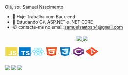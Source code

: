 Olá, sou Samuel Nascimento

- 🔭 Hoje Trabalho com Back-end
- 🌱 Estudando C#, ASP.NET e .NET CORE
- 📫 contacte-me no email: samuelsantosn4@gmail.com

<div align="center">
  <a href="https://github.com/SamuSNascimento">
  <img height="180em" src="https://github-readme-stats.vercel.app/api?username=SamuSNascimento&show_icons=true&theme=dracula&include_all_commits=true&count_private=true"/>
  <img height="170em" src="https://github-readme-stats.vercel.app/api/top-langs/?username=SamuSNascimento&layout=compact&langs_count=7&theme=dracula"/>
</div>

  <div style="display: inline_block"><br>
    <a href="https://developer.mozilla.org/en-US/docs/Web/JavaScript" target="_blank">
      <img align="center" alt="Samuel-Js" height="30" width="40" src="https://raw.githubusercontent.com/devicons/devicon/master/icons/javascript/javascript-plain.svg">
    </a>
    <a href="https://www.typescriptlang.org/" target="_blank">
      <img align="center" alt="Samuel-Ts" height="30" width="40" src="https://raw.githubusercontent.com/devicons/devicon/master/icons/typescript/typescript-plain.svg">
    </a>
    <a href="https://react.dev/" target="_blank">
      <img align="center" alt="Samuel-React" height="30" width="40" src="https://raw.githubusercontent.com/devicons/devicon/master/icons/react/react-original.svg">
    </a>
    <a href="https://developer.mozilla.org/en-US/docs/Web/HTML" target="_blank">
      <img align="center" alt="Samuel-HTML" height="30" width="40" src="https://raw.githubusercontent.com/devicons/devicon/master/icons/html5/html5-original.svg">
    </a>
    <a href="https://developer.mozilla.org/en-US/docs/Web/CSS" target="_blank">
      <img align="center" alt="Samuel-CSS" height="30" width="40" src="https://raw.githubusercontent.com/devicons/devicon/master/icons/css3/css3-original.svg">
    </a>
    <a href="https://learn.microsoft.com/pt-br/dotnet/csharp/tour-of-csharp/" target="_blank">
      <img align="center" alt="Samuel-C#" height="30" width="40" src="https://raw.githubusercontent.com/devicons/devicon/master/icons/csharp/csharp-original.svg">
    </a>
    <a href="https://git-scm.com/docs/git" target="_blank">
      <img align="center" alt="Samuel-git" height="30" width="40" src="https://raw.githubusercontent.com/devicons/devicon/master/icons/git/git-original.svg">
    </a>
</div>
  
 ##
  
  <div> 
  
  <a href="https://www.instagram.com/samuel_n4scimento/" target="_blank"><img src="https://img.shields.io/badge/-Instagram-%23E4405F?style=for-the-badge&logo=instagram&logoColor=white" target="_blank"></a> 
  <a href="mailto:samuelsantosn4@gmail.com" target="_blank"><img src="https://img.shields.io/badge/-Gmail-%23333?style=for-the-badge&logo=gmail&logoColor=white" target="_blank"></a>
  <a href="https://www.linkedin.com/in/samuel-nascimento-178ab21b0/" target="_blank"><img src="https://img.shields.io/badge/-LinkedIn-%230077B5?style=for-the-badge&logo=linkedin&logoColor=white" target="_blank"></a> 
 
 
</div>

